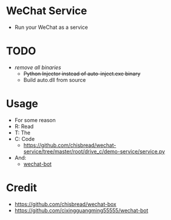 # WeChat Service
- Run your WeChat as a service

# TODO
- *remove all binaries*
  - ~~Python Injector instead of auto-inject.exe binary~~
  - Build auto.dll from source

# Usage
- For some reason
- R: Read
- T: The
- C: Code
  - https://github.com/chisbread/wechat-service/tree/master/root/drive_c/demo-service/service.py
- And:
  - [wechat-bot](https://github.com/cixingguangming55555/wechat-bot)

# Credit
- https://github.com/chisbread/wechat-box
- https://github.com/cixingguangming55555/wechat-bot